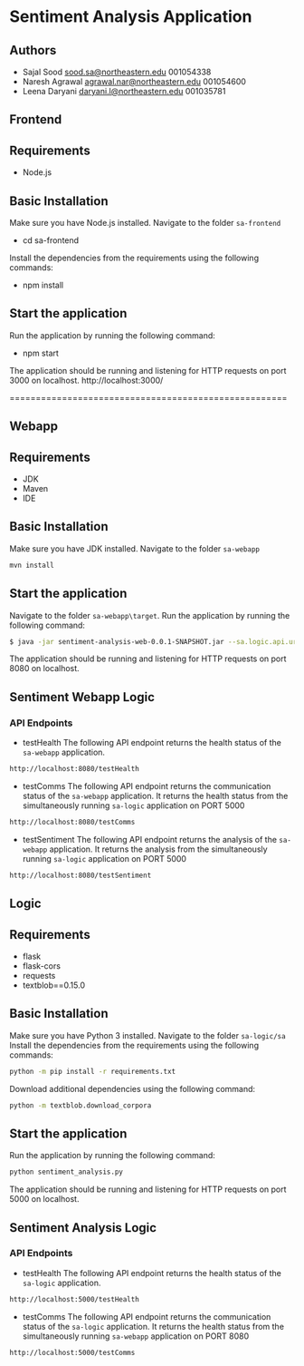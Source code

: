 # Sentiment Analysis Application

## Authors

-   Sajal Sood sood.sa@northeastern.edu 001054338
-   Naresh Agrawal agrawal.nar@northeastern.edu 001054600
-   Leena Daryani daryani.l@northeastern.edu 001035781

## Frontend

## Requirements

-   Node.js

## Basic Installation

Make sure you have Node.js installed. Navigate to the folder `sa-frontend`

-   cd sa-frontend

Install the dependencies from the requirements using the following commands:

-   npm install

## Start the application

Run the application by running the following command:

-   npm start

The application should be running and listening for HTTP requests on port 3000 on localhost.
http://localhost:3000/

=====================================================

## Webapp

## Requirements

-   JDK
-   Maven
-   IDE

## Basic Installation

Make sure you have JDK installed. Navigate to the folder `sa-webapp`

```bash
mvn install
```

## Start the application

Navigate to the folder `sa-webapp\target`. Run the application by running the following command:

```bash
$ java -jar sentiment-analysis-web-0.0.1-SNAPSHOT.jar --sa.logic.api.url=http://localhost:5000
```

The application should be running and listening for HTTP requests on port 8080 on localhost.

## Sentiment Webapp Logic

### API Endpoints

-   testHealth
    The following API endpoint returns the health status of the `sa-webapp` application.

```bash
http://localhost:8080/testHealth
```

-   testComms
    The following API endpoint returns the communication status of the `sa-webapp` application. It returns the health status from the simultaneously running `sa-logic` application on PORT 5000

```bash
http://localhost:8080/testComms
```

-   testSentiment
    The following API endpoint returns the analysis of the `sa-webapp` application. It returns the analysis from the simultaneously running `sa-logic` application on PORT 5000

```bash
http://localhost:8080/testSentiment
```

## Logic

## Requirements

-   flask
-   flask-cors
-   requests
-   textblob==0.15.0

## Basic Installation

Make sure you have Python 3 installed. Navigate to the folder `sa-logic/sa` Install the dependencies from the requirements using the following commands:

```bash
python -m pip install -r requirements.txt
```

Download additional dependencies using the following command:

```bash
python -m textblob.download_corpora
```

## Start the application

Run the application by running the following command:

```bash
python sentiment_analysis.py
```

The application should be running and listening for HTTP requests on port 5000 on localhost.

## Sentiment Analysis Logic

### API Endpoints

-   testHealth
    The following API endpoint returns the health status of the `sa-logic` application.

```bash
http://localhost:5000/testHealth
```

-   testComms
    The following API endpoint returns the communication status of the `sa-logic` application. It returns the health status from the simultaneously running `sa-webapp` application on PORT 8080

```bash
http://localhost:5000/testComms
```

